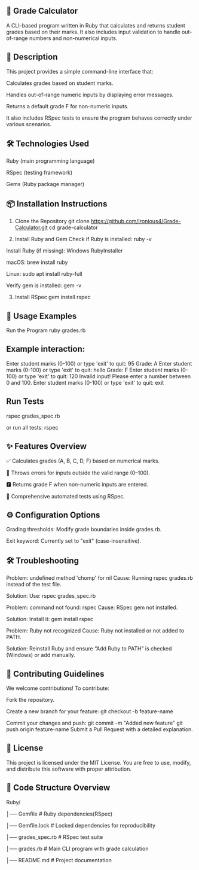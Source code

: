 ## 📘 Grade Calculator
A CLI-based program written in Ruby that calculates and returns student grades based on their marks. It also includes input validation to handle out-of-range numbers and non-numerical inputs.

## 📖 Description
This project provides a simple command-line interface that:

Calculates grades based on student marks.

Handles out-of-range numeric inputs by displaying error messages.

Returns a default grade F for non-numeric inputs.

It also includes RSpec tests to ensure the program behaves correctly under various scenarios.

## 🛠️ Technologies Used
Ruby (main programming language)

RSpec (testing framework)

Gems (Ruby package manager)

## 📦 Installation Instructions

1. Clone the Repository
git clone https://github.com/Ironious4/Grade-Calculator.git
cd grade-calculator

2. Install Ruby and Gem
Check if Ruby is installed:
ruby -v

Install Ruby (if missing):
Windows RubyInstaller

macOS:
brew install ruby

Linux:
sudo apt install ruby-full

Verify gem is installed:
gem -v

3. Install RSpec
gem install rspec


## 🚀 Usage Examples
Run the Program
ruby grades.rb

## Example interaction:
Enter student marks (0-100) or type 'exit' to quit: 95
Grade: A
Enter student marks (0-100) or type 'exit' to quit: hello
Grade: F
Enter student marks (0-100) or type 'exit' to quit: 120
Invalid input! Please enter a number between 0 and 100.
Enter student marks (0-100) or type 'exit' to quit: exit


## Run Tests
rspec grades_spec.rb

or run all tests:
rspec


## ✨ Features Overview
✅ Calculates grades (A, B, C, D, F) based on numerical marks.

🚫 Throws errors for inputs outside the valid range (0–100).

🅵 Returns grade F when non-numeric inputs are entered.

🧪 Comprehensive automated tests using RSpec.

## ⚙️ Configuration Options
Grading thresholds: Modify grade boundaries inside grades.rb.

Exit keyword: Currently set to "exit" (case-insensitive).

## 🛠️ Troubleshooting
Problem: undefined method 'chomp' for nil
Cause: Running rspec grades.rb instead of the test file.

Solution: Use:
rspec grades_spec.rb

Problem: command not found: rspec
Cause: RSpec gem not installed.

Solution: Install it:
gem install rspec

Problem: Ruby not recognized
Cause: Ruby not installed or not added to PATH.

Solution: Reinstall Ruby and ensure “Add Ruby to PATH” is checked (Windows) or add manually.

## 🤝 Contributing Guidelines
We welcome contributions! To contribute:

Fork the repository.

Create a new branch for your feature:
git checkout -b feature-name

Commit your changes and push:
git commit -m "Added new feature"
git push origin feature-name
Submit a Pull Request with a detailed explanation.

## 📜 License
This project is licensed under the MIT License.
You are free to use, modify, and distribute this software with proper attribution.


## 📂 Code Structure Overview
Ruby/

│── Gemfile         # Ruby dependencies(RSpec)     

│── Gemfile.lock     # Locked dependencies for reproducibility

│── grades_spec.rb    # RSpec test suite  

│── grades.rb         # Main CLI program with grade calculation

│── README.md          # Project documentation